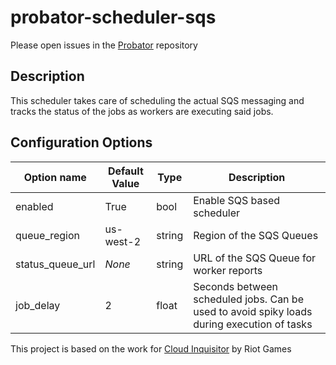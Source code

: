 # probator-scheduler-sqs

Please open issues in the [Probator](https://gitlab.com/probator/probator/issues/new?labels=scheduler-sqs) repository

## Description

This scheduler takes care of scheduling the actual SQS messaging and tracks the status of the jobs as workers are executing said jobs.

## Configuration Options

| Option name           | Default Value | Type      | Description                                                                                   |
|-----------------------|---------------|-----------|-----------------------------------------------------------------------------------------------|
| enabled               | True          | bool      | Enable SQS based scheduler                                                                    |
| queue\_region         | us-west-2     | string    | Region of the SQS Queues                                                                      |
| status\_queue\_url    | *None*        | string    | URL of the SQS Queue for worker reports                                                       |
| job\_delay            | 2             | float     | Seconds between scheduled jobs. Can be used to avoid spiky loads during execution of tasks    |

This project is based on the work for [Cloud Inquisitor](https://github.com/RiotGames/cloud-inquisitor) by Riot Games
